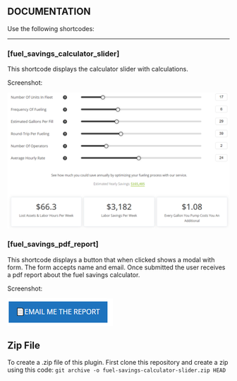 ## DOCUMENTATION

Use the following shortcodes:

---

### [fuel_savings_calculator_slider]

This shortcode displays the calculator slider with calculations.

Screenshot:

![](./readme_images/fuel_savings_calculator_slider.PNG?raw=true)

### [fuel_savings_pdf_report]

This shortcode displays a button that when clicked shows a modal with form. The form accepts name and email. Once submitted the user receives a pdf report about the fuel savings calculator.

Screenshot:

![](./readme_images/fuel_savings_pdf_report.PNG?raw=true)

## Zip File

To create a .zip file of this plugin. First clone this repository and create a zip using this code:
`git archive -o fuel-savings-calculator-slider.zip HEAD`
